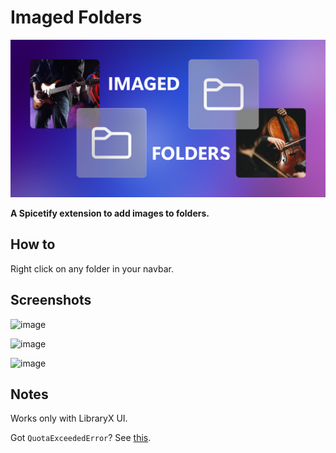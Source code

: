 # Imaged Folders

![banner](/assets/imaged-folders.png)

**A Spicetify extension to add images to folders.**

## How to

Right click on any folder in your navbar.

## Screenshots

![image](https://github.com/SunsetTechuila/imaged-folders/assets/115353812/8c43cb18-0cfb-4b51-84bd-a92962018171)

![image](https://github.com/SunsetTechuila/imaged-folders/assets/115353812/0437d02c-398e-4f9d-8bf4-4d68eafc640f)

![image](https://github.com/SunsetTechuila/imaged-folders/assets/115353812/02ea22c8-7f22-40ba-a65a-7fa28f94c5ef)

## Notes

Works only with LibraryX UI.

Got `QuotaExceededError`? See [this](https://github.com/SunsetTechuila/imaged-folders/issues/1#issuecomment-1657065199).
